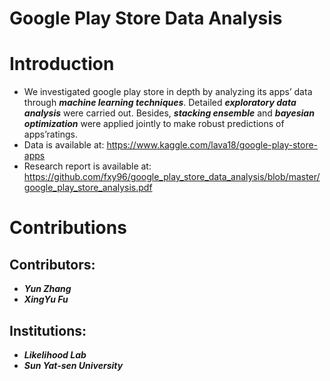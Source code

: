 # Google Play Store Data Analysis

Introduction
====
- We investigated google play store in depth by analyzing its apps’ data through ***machine learning techniques***. Detailed ***exploratory data analysis*** were carried out. Besides, ***stacking ensemble*** and ***bayesian optimization*** were applied jointly to make robust predictions of apps’ratings.
- Data is available at: https://www.kaggle.com/lava18/google-play-store-apps
- Research report is available at: https://github.com/fxy96/google_play_store_data_analysis/blob/master/google_play_store_analysis.pdf

Contributions
====
Contributors:
------- 
- ***Yun Zhang***
- ***XingYu Fu***

Institutions: 
------- 
- ***Likelihood Lab***
- ***Sun Yat-sen University***
